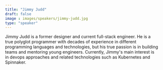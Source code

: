 ```yaml
---
title: "Jimmy Judd"
draft: false
image : images/speakers/jimmy-judd.jpg
type: "speaker"
---
```


Jimmy Judd is a former designer and current full-stack engineer. He is a true polyglot programmer with decades of experience in different programming languages and technologies, but his true passion is in building teams and mentoring young engineers. Currently, Jimmy's main interest is in devops approaches and related technologies such as Kubernetes and Spinnaker. 

